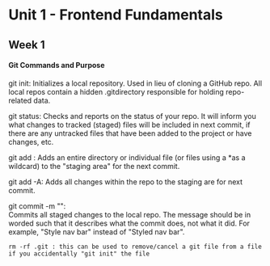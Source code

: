 # Unit 1 - Frontend Fundamentals

## Week 1 

#### Git Commands and Purpose 

git init: 
    Initializes a local repository. Used in lieu of cloning a GitHub repo. All local repos contain a hidden .gitdirectory responsible for holding repo-related data.

git status: 
    Checks and reports on the status of your repo. It will inform you what changes to tracked (staged) files will be included in next commit, if there are any untracked files that have been added to the project or have changes, etc.

git add <path>:	
    Adds an entire directory or individual file (or files using a *as a wildcard) to the "staging area" for the next commit.

git add -A:	
    Adds all changes within the repo to the staging are for next commit.

git commit -m "<message>":	
    Commits all staged changes to the local repo. The message should be in worded such that it describes what the commit does, not what it did. For example, "Style nav bar" instead of "Styled nav bar".

    rm -rf .git : this can be used to remove/cancel a git file from a file if you accidentally "git init" the file 
